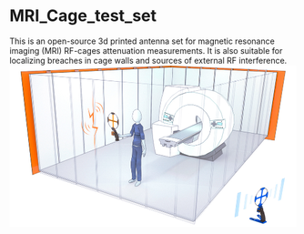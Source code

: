 # MRI_Cage_test_set
This is an open-source 3d printed antenna set for magnetic resonance imaging (MRI) RF-cages attenuation measurements. It is also suitable for localizing breaches in cage walls and sources of external RF interference.
![Photo of the antennas set](/Pictures/01_Cage.jpg)
